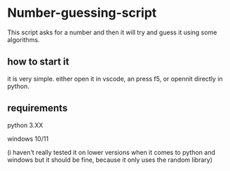 # Number-guessing-script
This script asks for a number and then it will try and guess it using some algorithms.

## how to start it
it is very simple. either open it in vscode, an press f5, or opennit directly in python.

## requirements
python 3.XX

windows 10/11

(i haven't really tested it on lower versions when it comes to python and windows but it should be fine, because it only uses the random library)
